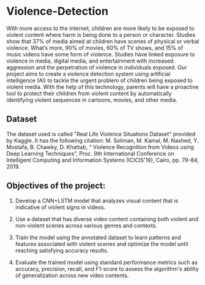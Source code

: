 # Violence-Detection

With more access to the internet, children are more likely to be exposed to violent content where harm is being done to a person or character. Studies show that 37% of media aimed at children have scenes of physical or verbal violence. What’s more, 90% of movies, 60% of TV shows, and 15% of music videos have some form of violence. Studies have linked exposure to violence in media, digital media, and entertainment with increased aggression and the perpetration of violence in individuals exposed. Our project aims to create a violence detection system using artificial intelligence (AI) to tackle the urgent problem of children being exposed to violent media. With the help of this technology, parents will have a proactive tool to protect their children from violent content by automatically identifying violent sequences in cartoons, movies, and other media.

## Dataset

The dataset used is called "Real Life Violence Situations Dataset" provided by Kaggle. It has the following citation: M. Soliman, M. Kamal, M. Nashed, Y. Mostafa, B. Chawky, D. Khattab, “ Violence Recognition from Videos using Deep Learning Techniques”, Proc. 9th International Conference on Intelligent Computing and Information Systems (ICICIS'19), Cairo, pp. 79-84, 2019.

## Objectives of the project:

1. Develop a CNN+LSTM model that analyzes visual content that is indicative of violent signs in videos. 

2. Use a dataset that has diverse video content containing both violent and non-violent scenes across various genres and contexts. 

3. Train the model using the annotated dataset to learn patterns and features associated with violent scenes and optimize the model until reaching satisfying accuracy results. 

4. Evaluate the trained model using standard performance metrics such as accuracy, precision, recall, and F1-score to assess the algorithm's ability of generalization across new video contents.
